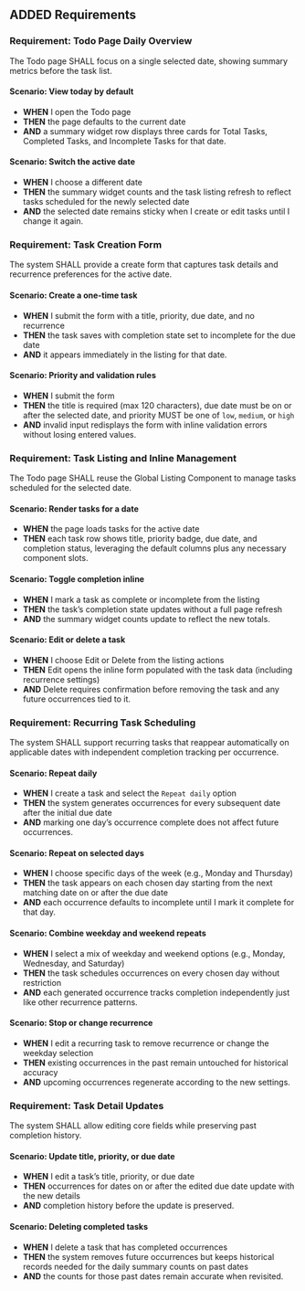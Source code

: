 ## ADDED Requirements
### Requirement: Todo Page Daily Overview
The Todo page SHALL focus on a single selected date, showing summary metrics before the task list.

#### Scenario: View today by default
- **WHEN** I open the Todo page
- **THEN** the page defaults to the current date
- **AND** a summary widget row displays three cards for Total Tasks, Completed Tasks, and Incomplete Tasks for that date.

#### Scenario: Switch the active date
- **WHEN** I choose a different date
- **THEN** the summary widget counts and the task listing refresh to reflect tasks scheduled for the newly selected date
- **AND** the selected date remains sticky when I create or edit tasks until I change it again.

### Requirement: Task Creation Form
The system SHALL provide a create form that captures task details and recurrence preferences for the active date.

#### Scenario: Create a one-time task
- **WHEN** I submit the form with a title, priority, due date, and no recurrence
- **THEN** the task saves with completion state set to incomplete for the due date
- **AND** it appears immediately in the listing for that date.

#### Scenario: Priority and validation rules
- **WHEN** I submit the form
- **THEN** the title is required (max 120 characters), due date must be on or after the selected date, and priority MUST be one of `low`, `medium`, or `high`
- **AND** invalid input redisplays the form with inline validation errors without losing entered values.

### Requirement: Task Listing and Inline Management
The Todo page SHALL reuse the Global Listing Component to manage tasks scheduled for the selected date.

#### Scenario: Render tasks for a date
- **WHEN** the page loads tasks for the active date
- **THEN** each task row shows title, priority badge, due date, and completion status, leveraging the default columns plus any necessary component slots.

#### Scenario: Toggle completion inline
- **WHEN** I mark a task as complete or incomplete from the listing
- **THEN** the task’s completion state updates without a full page refresh
- **AND** the summary widget counts update to reflect the new totals.

#### Scenario: Edit or delete a task
- **WHEN** I choose Edit or Delete from the listing actions
- **THEN** Edit opens the inline form populated with the task data (including recurrence settings)
- **AND** Delete requires confirmation before removing the task and any future occurrences tied to it.

### Requirement: Recurring Task Scheduling
The system SHALL support recurring tasks that reappear automatically on applicable dates with independent completion tracking per occurrence.

#### Scenario: Repeat daily
- **WHEN** I create a task and select the `Repeat daily` option
- **THEN** the system generates occurrences for every subsequent date after the initial due date
- **AND** marking one day’s occurrence complete does not affect future occurrences.

#### Scenario: Repeat on selected days
- **WHEN** I choose specific days of the week (e.g., Monday and Thursday)
- **THEN** the task appears on each chosen day starting from the next matching date on or after the due date
- **AND** each occurrence defaults to incomplete until I mark it complete for that day.

#### Scenario: Combine weekday and weekend repeats
- **WHEN** I select a mix of weekday and weekend options (e.g., Monday, Wednesday, and Saturday)
- **THEN** the task schedules occurrences on every chosen day without restriction
- **AND** each generated occurrence tracks completion independently just like other recurrence patterns.

#### Scenario: Stop or change recurrence
- **WHEN** I edit a recurring task to remove recurrence or change the weekday selection
- **THEN** existing occurrences in the past remain untouched for historical accuracy
- **AND** upcoming occurrences regenerate according to the new settings.

### Requirement: Task Detail Updates
The system SHALL allow editing core fields while preserving past completion history.

#### Scenario: Update title, priority, or due date
- **WHEN** I edit a task’s title, priority, or due date
- **THEN** occurrences for dates on or after the edited due date update with the new details
- **AND** completion history before the update is preserved.

#### Scenario: Deleting completed tasks
- **WHEN** I delete a task that has completed occurrences
- **THEN** the system removes future occurrences but keeps historical records needed for the daily summary counts on past dates
- **AND** the counts for those past dates remain accurate when revisited.
